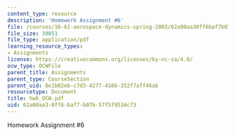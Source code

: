 ```yaml
---
content_type: resource
description: 'Homework Assignment #6'
file: /courses/16-61-aerospace-dynamics-spring-2003/62a00aa30ff6baf7b07b57f5f9516c73_hw6_OCW.pdf
file_size: 39051
file_type: application/pdf
learning_resource_types:
- Assignments
license: https://creativecommons.org/licenses/by-nc-sa/4.0/
ocw_type: OCWFile
parent_title: Assignments
parent_type: CourseSection
parent_uid: 8e1b02eb-c7d3-4277-4166-352f7aff46ab
resourcetype: Document
title: hw6_OCW.pdf
uid: 62a00aa3-0ff6-baf7-b07b-57f5f9516c73
---
```

Homework Assignment #6